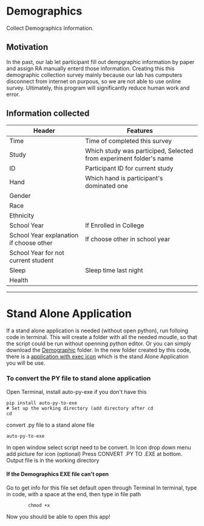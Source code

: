 # **Demographics**
Collect Demographics Information. 


## **Motivation**
In the past, our lab let participant fill out dempgraphic information by paper and assign RA manually enterd those information. Creating this this demographic collection survey mainly because our lab has cumputers disconnect from internet on purpous, so we are not able to use online survey. Ultimately, this program will significantly reduce human work and error. 

## **Information collected** 
|Header                     |Features  |
|---------------------------|----------|
|Time                       |Time of completed this survey |
|Study                      |Which study was participed, Selected from experiment folder's name|
|ID                         |Participant ID for current study|
|Hand                       |Which hand is participant's dominated one|
|Gender                     ||
|Race                       ||
|Ethnicity                  |      |
|School Year                | If Enrolled in College|
|School Year explanation if choose other|If choose other in school year|
|School Year for not current student    ||
|Sleep                      |Sleep time last night|
|Health                     ||
---

# Stand Alone Application

If a stand alone application is needed (without open python), run folloing code in terminal. This will create a folder with all the needed moudle, so that the script could be run without openning python editor. Or you can simply download the [Demographic](Demographics) folder. In the new folder created by this code, there is a [application with exec icon](Demographics/Demographics) which is the stand Alone Application you will be use.


### To convert the PY file to stand alone application 

Open Terminal, install auto-py-exe if you don't have this
```
pip install auto-py-to-exe
# Set up the working directory (add directory after cd 
cd
```
convert .py file to a stand alone file
```
auto-py-to-exe
```
In open window select script need to be convert. In Icon drop down menu add picture for icon (optional) 
Press CONVERT .PY TO .EXE at bottom. Output file is in the working directory 

#### If the Demographics EXE file can't open  
Go to get info for this file set default open through Terminal 
In terminal, type in code, with a space at the end, then type in file path  
```
		chmod +x 
```
Now you should be able to open this app! 



